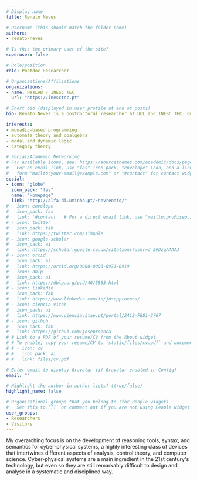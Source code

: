 ```yaml
---
# Display name
title: Renato Neves

# Username (this should match the folder name)
authors:
- renato-neves

# Is this the primary user of the site?
superuser: false

# Role/position
role: Postdoc Researcher

# Organizations/Affiliations
organizations:
- name: HasLAB / INESC TEC
  url: "https://inesctec.pt"

# Short bio (displayed in user profile at end of posts)
bio: Renato Neves is a postdoctoral researcher at UCL and INESC TEC. One of his main goals is the development of reasoning tools, syntax, and semantics for hybrid systems, a highly complex class of devices that intertwines different aspects of analysis, control theory, and computer science. Hybrid systems are a main ingredient in the 21st century’s technology, but even so they are still remarkably difficult to design and analyse in a systematic and disciplined way. His collaborators and him have been tackling this challenge by applying and advancing different mathematical frameworks. In particular, monad-based programming, automata theory, coalgebra, modal and dynamic logic, and category theory.

interests:
- monadic-based programming
- automata theory and coalgebra
- modal and dynamic logic
- category theory

# Social/Academic Networking
# For available icons, see: https://sourcethemes.com/academic/docs/page-builder/#icons
#   For an email link, use "fas" icon pack, "envelope" icon, and a link in the
#   form "mailto:your-email@example.com" or "#contact" for contact widget.
social:
- icon: "globe"
  icon_pack: "fas"
  name: "Homepage"
  link: "http://alfa.di.uminho.pt/~nevrenato/"
# - icon: envelope
#   icon_pack: fas
#   link: '#contact'  # For a direct email link, use "mailto:pro@isep.ipp.pt".
# - icon: twitter
#   icon_pack: fab
#   link: https://twitter.com/simpple
# - icon: google-scholar
#   icon_pack: ai
#   link: https://scholar.google.co.uk/citations?user=d_EFDzgAAAAJ
# - icon: orcid
#   icon_pack: ai
#   link: https://orcid.org/0000-0003-0971-8919
# - icon: dblp
#   icon_pack: ai
#   link: https://dblp.org/pid/40/5853.html
# - icon: linkedin
#   icon_pack: fab
#   link: https://www.linkedin.com/in/josepproenca/
# - icon: ciencia-vitae
#   icon_pack: ai
#   link: https://www.cienciavitae.pt/portal/2412-FE81-2767
# - icon: github
#   icon_pack: fab
#   link: https://github.com/joseproenca
# # Link to a PDF of your resume/CV from the About widget.
# # To enable, copy your resume/CV to `static/files/cv.pdf` and uncomment the lines below.
# # - icon: cv
# #   icon_pack: ai
# #   link: files/cv.pdf

# Enter email to display Gravatar (if Gravatar enabled in Config)
email: ""

# Highlight the author in author lists? (true/false)
highlight_name: false

# Organizational groups that you belong to (for People widget)
#   Set this to `[]` or comment out if you are not using People widget.
user_groups:
- Researchers
- Visitors
---
```


My overarching focus is on the development of reasoning tools, syntax, and semantics for cyber-physical systems, a highly interesting class of devices that intertwines different aspects of analysis, control theory, and computer science. Cyber-physical systems are a main ingredient in the 21st century's technology, but even so they are still remarkably difficult to design and analyse in a systematic and disciplined way.